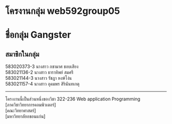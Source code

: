 # โครงานกลุ่ม web592group05

# ชื่อกลุ่ม Gangster
## สมาชิกในกลุ่ม

583020373-3 นางสาว กชามาศ ชอบเสียง <br>
583021136-2 นางสาว ธาราทิพย์ สมศรี <br>
583021144-3 นางสาว รัชฎา หงษ์โง่น <br>
583021157-4 นางสาว อุดมพร สิรินันทเกตุ <br>

<hr>
โครงงานนี้เป็นส่วนหนึ่งของวิชา 322-236 Web application Programming <br>
[ภาควิชาวิทยาการคอมพิวเตอร์] <br>
[คณะวิทยาศาสตร์] <br>
[มหาวิทยาลัยอขอนแก่น]
